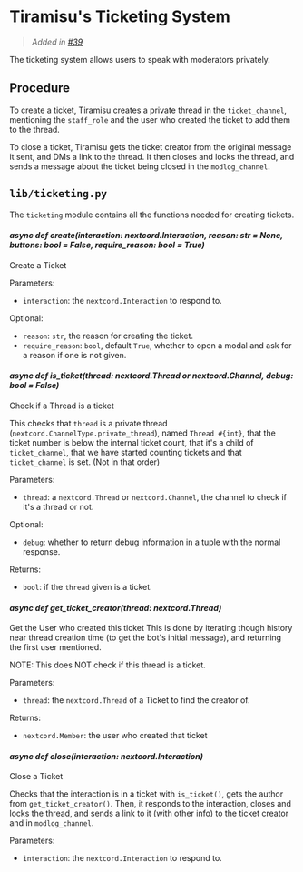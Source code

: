 # Tiramisu's Ticketing System
> *Added in [#39](https://github.com/RoseSMP/Tiramisu/pull/39)*

The ticketing system allows users to speak with moderators privately.


## Procedure
To create a ticket, Tiramisu creates a private thread in the `ticket_channel`, mentioning the `staff_role` and the user who created the ticket to add them to the thread. 

To close a ticket, Tiramisu gets the ticket creator from the original message it sent, and DMs a link to the thread. It then closes and locks the thread, and sends a message about the ticket being closed in the `modlog_channel`.

## `lib/ticketing.py`
The `ticketing` module contains all the functions needed for creating tickets. 

#### *async def **create(interaction: nextcord.Interaction, reason: str = None, buttons: bool = False, require_reason: bool = True)***
Create a Ticket

Parameters:
- `interaction`: the `nextcord.Interaction` to respond to.

Optional:
- `reason`: `str`, the reason for creating the ticket.
- `require_reason`: `bool`, default `True`, whether to open a modal and ask for a reason if one is not given.


#### *async def **is_ticket(thread: nextcord.Thread or nextcord.Channel, debug: bool = False)***
Check if a Thread is a ticket

This checks that `thread` is a private thread (`nextcord.ChannelType.private_thread`), named `Thread #{int}`, that the ticket number is below the internal ticket count, that it's a child of `ticket_channel`, that we have started counting tickets and that `ticket_channel` is set. (Not in that order)

Parameters:
- `thread`: a `nextcord.Thread` or `nextcord.Channel`, the channel to check if it's a thread or not.

Optional:
- `debug`: whether to return debug information in a tuple with the normal response.

Returns:
- `bool`: if the `thread` given is a ticket.


#### *async def **get_ticket_creator(thread: nextcord.Thread)***
Get the User who created this ticket
This is done by iterating though history near thread creation time (to get the bot's initial message),
and returning the first user mentioned.

NOTE: This does NOT check if this thread is a ticket.

Parameters:
- `thread`: the `nextcord.Thread` of a Ticket to find the creator of.

Returns:
- `nextcord.Member`: the user who created that ticket

#### *async def **close(interaction: nextcord.Interaction)***
Close a Ticket

Checks that the interaction is in a ticket with `is_ticket()`, gets the author from `get_ticket_creator()`. Then, it responds to the interaction, closes and locks the thread, and sends a link to it (with other info) to the ticket creator and in `modlog_channel`.

Parameters:
- `interaction`: the `nextcord.Interaction` to respond to.